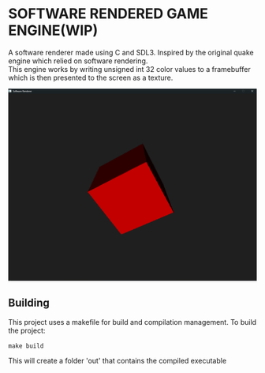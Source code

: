 # SOFTWARE RENDERED GAME ENGINE(WIP)
A software renderer made using C and SDL3. Inspired by the original quake engine which relied on software rendering.<br/>
This engine works by writing unsigned int 32 color values to a framebuffer which is then presented to the screen as a texture.

<img src="docs/cube_lit.png" alt="Cube lit" width="auto" />

## Building
This project uses a makefile for build and compilation management. To build the project:
``` make
make build
```
This will create a folder 'out' that contains the compiled executable